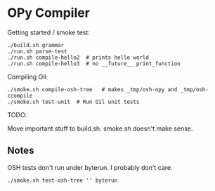 OPy Compiler
============

Getting started / smoke test:

    ./build.sh grammar
    ./run.sh parse-test
    ./run.sh compile-hello2  # prints hello world
    ./run.sh compile-hello3  # no __future__ print_function

Compiling Oil:

    ./smoke.sh compile-osh-tree   # makes _tmp/osh-opy and _tmp/osh-ccompile
    ./smoke.sh test-unit  # Run Oil unit tests

TODO:

Move important stuff to build.sh.  smoke.sh doesn't make sense.

Notes
-----

OSH tests don't run under byterun.  I probably don't care.

    ./smoke.sh test-osh-tree '' byterun
